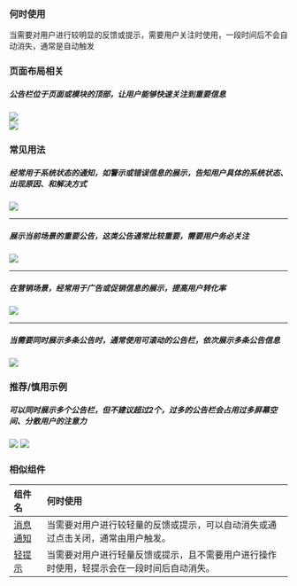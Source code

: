 

### 何时使用

当需要对用户进行较明显的反馈或提示，需要用户关注时使用，一段时间后不会自动消失，通常是自动触发

### 页面布局相关

##### 公告栏位于页面或模块的顶部，让用户能够快速关注到重要信息

<div class="legend">
  <div class="item">
    <img src="https://tdesign.gtimg.com/site/design/mobile-guide/notice-bar/notice-bar-1.png" />
  </div>

  <div class="item">
    <img src="https://tdesign.gtimg.com/site/design/mobile-guide/notice-bar/notice-bar-2.png" />
  </div>
</div>


### 常见用法

##### 经常用于系统状态的通知，如警示或错误信息的展示，告知用户具体的系统状态、出现原因、和解决方式

<div class="legend">
  <div class="item">
    <img src="https://tdesign.gtimg.com/site/design/mobile-guide/notice-bar/notice-bar-3.png" />
  </div>
</div>

<hr />

##### 展示当前场景的重要公告，这类公告通常比较重要，需要用户务必关注

<div class="legend">
  <div class="item">
    <img src="https://tdesign.gtimg.com/site/design/mobile-guide/notice-bar/notice-bar-4.gif" />
  </div>
</div>

<hr />

##### 在营销场景，经常用于广告或促销信息的展示，提高用户转化率

<div class="legend">
  <div class="item">
    <img src="https://tdesign.gtimg.com/site/design/mobile-guide/notice-bar/notice-bar-5.png" />
  </div>
</div>

<hr />

##### 当需要同时展示多条公告时，通常使用可滚动的公告栏，依次展示多条公告信息

<div class="legend">
  <div class="item">
    <img src="https://tdesign.gtimg.com/site/design/mobile-guide/notice-bar/notice-bar-6.gif" />
  </div>
</div>


### 推荐/慎用示例

##### 可以同时展示多个公告栏，但不建议超过2个，过多的公告栏会占用过多屏幕空间、分散用户的注意力

<div class="legend">
  <div class="item">
    <img src="https://tdesign.gtimg.com/site/design/mobile-guide/notice-bar/notice-bar-7.png" />
    <img class="tag" src="https://tdesign.gtimg.com/site/doc/bad.png" />
  </div>
</div>


### 相似组件

| 组件名                | 何时使用                                                                                   |
| :-------------------- | :----------------------------------------------------------------------------------------- |
| [消息通知](./message) | 当需要对用户进行较轻量的反馈或提示，可以自动消失或通过点击关闭，通常由用户触发。           |
| [轻提示](./toast)     | 当需要对用户进行轻量反馈或提示，且不需要用户进行操作时使用，轻提示会在一段时间后自动消失。 |

